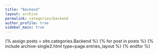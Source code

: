 ```yaml
---
title: "Backend"
layout: archive
permalink: categories/backend
author_profile: true
sidebar_main: true
---
```


{% assign posts = site.categories.Backend %}
{% for post in posts %} {% include archive-single2.html type=page.entries_layout %} {% endfor %}
